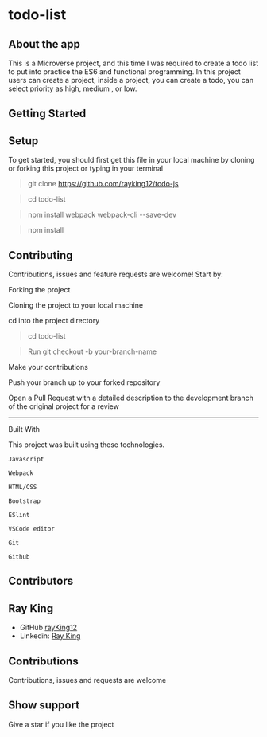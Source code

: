 # todo-list

## About the app

This is a Microverse project, and this time I was required to create a todo list to put into practice the ES6 and functional programming.
In this project users can create a project, inside a project, you can create a todo, you can select priority as high, medium , or low.


## Getting Started

## Setup

To get started, you should first get this file in your local machine by cloning or forking this project or typing in your terminal

> git clone https://github.com/rayking12/todo-js

> cd todo-list

> npm install webpack webpack-cli --save-dev

> npm install

## Contributing

Contributions, issues and feature requests are welcome! Start by:

Forking the project

Cloning the project to your local machine

cd into the project directory

> cd todo-list

> Run git checkout -b your-branch-name

Make your contributions

Push your branch up to your forked repository

Open a Pull Request with a detailed description to the development branch of the original project for a review

---

Built With

This project was built using these technologies.

```
Javascript

Webpack

HTML/CSS

Bootstrap

ESlint

VSCode editor

Git

Github
```

## Contributors

## Ray King

 - GitHub [rayKing12](https://GitHub.com/rayking12)
- Linkedin: [Ray King](https://www.linkedin.com/in/king-ray-514b89133/)

## Contributions

Contributions, issues and requests are welcome

## Show support

Give a star if you like the project
